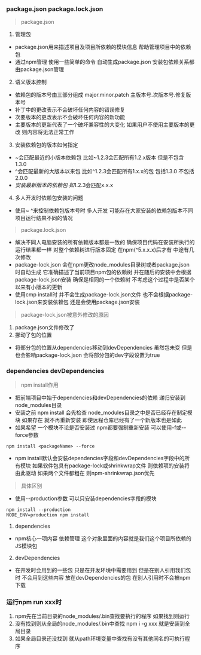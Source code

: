### package.json package.lock.json
> package.json
1. 管理包
- package.json用来描述项目及项目所依赖的模块信息 帮助管理项目中的依赖包
- 通过npm管理 使用一些简单的命令 自动生成package.json 安装包依赖关系都由package.json管理
2. 语义版本控制
- 依赖包的版本号由三部分组成 major.minor.patch 主版本号.次版本号.修复版本号
- 补丁中的更改表示不会破坏任何内容的错误修复
- 次要版本的更改表示不会破坏任何内容的新功能
- 主要版本的更新代表了一个破坏兼容性的大变化 如果用户不使用主要版本的更改 则内容将无法正常工作
3. 安装依赖包的版本如何指定
- ~会匹配最近的小版本依赖包 比如~1.2.3会匹配所有1.2.x版本 但是不包含1.3.0
- ^会匹配最新的大版本以来包 比如^1.2.3会匹配所有1.x.x的包 包括1.3.0 不包括2.0.0
- *安装最新版本的依赖包 如*1.2.3会匹配x.x.x
4. 多人开发时依赖包安装的问题
- 使用~ ^来控制依赖包版本号时 多人开发 可能存在大家安装的依赖包版本不同 项目运行结果不同的情况
> package.lock.json
- 解决不同人电脑安装的所有依赖版本都是一致的 确保项目代码在安装所执行的运行结果都一样 对整个依赖树进行版本固定 在npm(^5.x.x.x)后才有 中途有几次修改
- package-lock.json 会在npm更改node_modules目录树或者package.json时自动生成 它准确描述了当前项目npm包的依赖树 并在随后的安装中会根据package-lock.json安装 确保是相同的一个依赖树 不考虑这个过程中是否某个以来有小版本的更新
- 使用cmp install时 并不会生成package-lock.json文件 也不会根据package-lock.json来安装依赖包 还是会使用package.json安装
> package-lock.json被意外修改的原因
1. package.json文件修改了
2. 挪动了包的位置
- 将部分包的位置从dependencies移动到devDependencies 虽然包未变 但是也会影响package-lock.json 会将部分包的dev字段设置为true

### dependencies devDependencies
> npm install作用
- 把前端项目中始于dependencies和devDependencies的依赖 递归安装到node_modules目录
- 安装之前 npm install 会先检查 node_modules目录之中是否已经存在制定模块 如果存在 就不再重新安装 即使远程仓库已经有了一个新版本也是如此
- 如果希望 一个模块不论是否安装过 npm都要强制重新安装 可以使用-f或--force参数
```
npm install <packageName> --force
```
- npm install默认会安装dependencies字段和devDependencies字段中的所有模块 如果软件包具有package-lock或shrinkwrap文件 则依赖项的安装将由此驱动 如果两个文件都粗在 则npm-shrinkwrap.json优先
> 具体区别
- 使用--production参数 可以只安装dependencies字段的模块
```
npm install --production
NODE_ENV=production npm install
```
1. dependencies
- npm核心一项内容 依赖管理 这个对象里面的内容就是我们这个项目所依赖的JS模块包
2. devDependencies
- 在开发时会用到的一些包 只是在开发环境中需要用到 但是在别人引用我们包时 不会用到这些内容 放在devDependencies的包 在别人引用时不会被npm下载

### 运行npm run xxx时
1. npm先在当前目录的node_modules/.bin查找要执行的程序 如果找到则运行
2. 没有找到则从全局的node_modules/.bin中查找 npm i -g xxx 就是安装到全局目录
3. 如果全局目录还没找到 就从path环境变量中查找有没有其他同名的可执行程序
